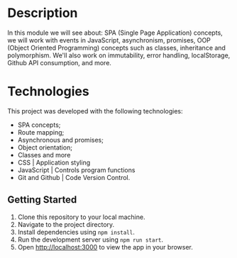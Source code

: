 
# Description
In this module we will see about: SPA (Single Page Application) concepts, we will work with events in JavaScript, asynchronism, promises, OOP (Object Oriented Programming) concepts such as classes, inheritance and polymorphism. We'll also work on immutability, error handling, localStorage, Github API consumption, and more.


# Technologies
This project was developed with the following technologies:

- SPA concepts;
- Route mapping;
- Asynchronous and promises;
- Object orientation;
- Classes and more
- CSS | Application styling
- JavaScript | Controls program functions
- Git and Github | Code Version Control.



## Getting Started

1. Clone this repository to your local machine.
2. Navigate to the project directory.
3. Install dependencies using `npm install`.
4. Run the development server using `npm run start`.
5. Open [http://localhost:3000](http://localhost:3000) to view the app in your browser.